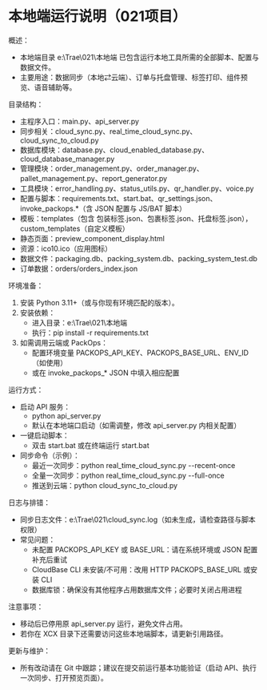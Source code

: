 # 本地端运行说明（021项目）

概述：
- 本地端目录 e:\Trae\021\本地端 已包含运行本地工具所需的全部脚本、配置与数据文件。
- 主要用途：数据同步（本地⇄云端）、订单与托盘管理、标签打印、组件预览、语音辅助等。

目录结构：
- 主程序入口：main.py、api_server.py
- 同步相关：cloud_sync.py、real_time_cloud_sync.py、cloud_sync_to_cloud.py
- 数据库模块：database.py、cloud_enabled_database.py、cloud_database_manager.py
- 管理模块：order_management.py、order_manager.py、pallet_management.py、report_generator.py
- 工具模块：error_handling.py、status_utils.py、qr_handler.py、voice.py
- 配置与脚本：requirements.txt、start.bat、qr_settings.json、invoke_packops.*（含 JSON 配置与 JS/BAT 脚本）
- 模板：templates（包含 包装标签.json、包裹标签.json、托盘标签.json），custom_templates（自定义模板）
- 静态页面：preview_component_display.html
- 资源：ico10.ico（应用图标）
- 数据文件：packaging.db、packing_system.db、packing_system_test.db
- 订单数据：orders/orders_index.json

环境准备：
1) 安装 Python 3.11+（或与你现有环境匹配的版本）。
2) 安装依赖：
   - 进入目录：e:\Trae\021\本地端
   - 执行：pip install -r requirements.txt
3) 如需调用云端或 PackOps：
   - 配置环境变量 PACKOPS_API_KEY、PACKOPS_BASE_URL、ENV_ID（如使用）
   - 或在 invoke_packops_* JSON 中填入相应配置

运行方式：
- 启动 API 服务：
  - python api_server.py
  - 默认在本地端口启动（如需调整，修改 api_server.py 内相关配置）
- 一键启动脚本：
  - 双击 start.bat 或在终端运行 start.bat
- 同步命令（示例）：
  - 最近一次同步：python real_time_cloud_sync.py --recent-once
  - 全量一次同步：python real_time_cloud_sync.py --full-once
  - 推送到云端：python cloud_sync_to_cloud.py

日志与排错：
- 同步日志文件：e:\Trae\021\cloud_sync.log（如未生成，请检查路径与脚本权限）
- 常见问题：
  - 未配置 PACKOPS_API_KEY 或 BASE_URL：请在系统环境或 JSON 配置补充后重试
  - CloudBase CLI 未安装/不可用：改用 HTTP PACKOPS_BASE_URL 或安装 CLI
  - 数据库锁：确保没有其他程序占用数据库文件；必要时关闭占用进程

注意事项：
- 移动后已停用原 api_server.py 运行，避免文件占用。
- 若你在 XCX 目录下还需要访问这些本地端脚本，请更新引用路径。

更新与维护：
- 所有改动请在 Git 中跟踪；建议在提交前运行基本功能验证（启动 API、执行一次同步、打开预览页面）。